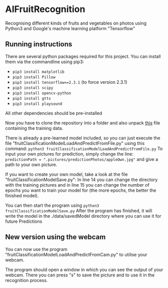 # AIFruitRecognition
Recognising different kinds of fruits and vegetables on photos using Python3 and Google's machine learning platform "Tensorflow"

## Running instructions
 There are several python packages required for this project.
 You can install them via the commandline using pip3:

- ```pip3 install matplotlib```
- ```pip3 install Pillow```
- ```pip3 install tensorflow==2.3.1``` (to force version 2.3.1)
- ```pip3 install scipy```
- ```pip3 install opencv-python```
- ```pip3 install gtts```
- ```pip3 install playsound```


All other dependencies should be pre-installed

Now you have to clone the repository into a folder and also unpack [this](https://drive.google.com/file/d/1ZX6YbiFL6fds2Evkfod1Wt4jWUdMnjyf/view?usp=sharing) file containing the training data.

 There is already a pre-learned model included, so you can just execute the file "fruitClassificationModelLoadAndPredictFromFile.py" using this command:
```python3 fruitClassificationModelLoadAndPredictFromFile.py```
To input your own pictures for prediction, simply change the line: ```predictionPath = ".pictures/predictionPhotos/appleOwn.jpg"``` and give a path to your own picture.


If you want to create your own model, take a look at the file "fruitClassificationModelSave.py":
In line 14 you can change the directory with the training pictures and
in line 15 you can change the number of epochs you want to train your model for (the more epochs, the better the finished model).

You can then start the program using ```python3 fruitClassificationModelSave.py```
After the program has finished, it will write the model in the ./data/savedModel directory where you can use it for future Predictions

## New version using the webcam
You can now use the program "fruitClassificationModelLoadAndPredictFromCam.py" to utilise your webcam.

The program should open a window in which you can see the output of your webcam. There you can press "s" to save the picture and to use it in the recognition process.
